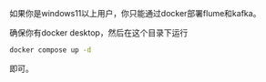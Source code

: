 如果你是windows11以上用户，你只能通过docker部署flume和kafka。

确保你有docker desktop，然后在这个目录下运行
```bash
docker compose up -d
```
即可。